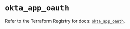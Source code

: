 # `okta_app_oauth`

Refer to the Terraform Registry for docs: [`okta_app_oauth`](https://registry.terraform.io/providers/okta/okta/4.11.1/docs/resources/app_oauth).
